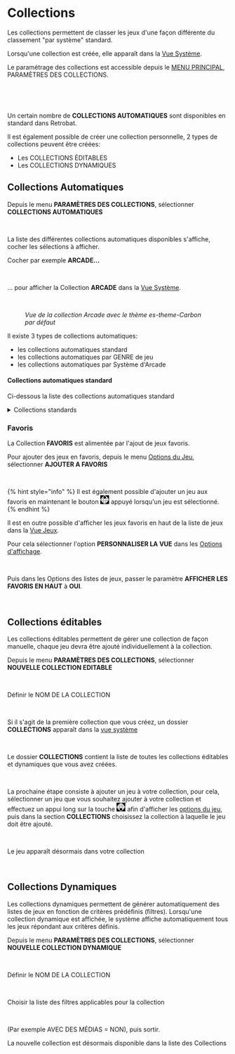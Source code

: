 # Collections

Les collections permettent de classer les jeux d'une façon différente du classement "par système" standard.

Lorsqu'une collection est créée, elle apparaît dans la [Vue Système](system-view-and-game-view.md#vue-systemes).

Le paramétrage des collections est accessible depuis le [MENU PRINCIPAL](main-menu.md), PARAMÈTRES DES COLLECTIONS.

<div align="left">

<figure><img src="https://i.imgur.com/RoSTMTO.png" alt=""><figcaption></figcaption></figure>

</div>

<div align="left">

<figure><img src="https://i.imgur.com/5zeQUep.png" alt=""><figcaption></figcaption></figure>

</div>

Un certain nombre de **COLLECTIONS AUTOMATIQUES** sont disponibles en standard dans Retrobat.

Il est également possible de créer une collection personnelle, 2 types de collections peuvent être créées:

* Les COLLECTIONS ÉDITABLES
* Les COLLECTIONS DYNAMIQUES

## Collections Automatiques

Depuis le menu **PARAMÈTRES DES COLLECTIONS**, sélectionner **COLLECTIONS AUTOMATIQUES**

<div align="left">

<figure><img src="https://i.imgur.com/YZec6dg.png" alt=""><figcaption></figcaption></figure>

</div>

La liste des différentes collections automatiques disponibles s'affiche, cocher les sélections à afficher.

Cocher par exemple **ARCADE...**&#x20;

<div align="left">

<figure><img src="https://i.imgur.com/OIpc3Qc.png" alt=""><figcaption></figcaption></figure>

</div>

... pour afficher la Collection **ARCADE** dans la [Vue Système](system-view-and-game-view.md#vue-systemes).

<div align="left">

<figure><img src="https://i.imgur.com/7HEMSYI.png" alt=""><figcaption><p><em>Vue de la collection Arcade avec le thème es-theme-Carbon par défaut</em></p></figcaption></figure>

</div>

Il existe 3 types de collections automatiques:

* les collections automatiques standard
* les collections automatiques par GENRE de jeu
* les collections automatiques par Système d'Arcade

#### Collections automatiques standard

Ci-dessous la liste des collections automatiques standard

<details>

<summary>Collections standards</summary>

TOUS LES JEUX

DERNIER JOUE

FAVORIS

2 JOUEURS

4 JOUEURS

JAMAIS JOUE

SUCCÈS RETRO

ARCADE

ARCADE VERTICAL

JEUX AU PISTOLET

</details>

### Favoris

La Collection **FAVORIS** est alimentée par l'ajout de jeux favoris.&#x20;

Pour ajouter des jeux en favoris, depuis le menu [Options du Jeu](game-options.md), sélectionner **AJOUTER A FAVORIS**

<div align="left">

<figure><img src="https://i.imgur.com/OjcQMUO.png" alt=""><figcaption></figcaption></figure>

</div>

{% hint style="info" %}
Il est également possible d'ajouter un jeu aux favoris en maintenant le bouton ![](<../.gitbook/assets/image (35).png>) appuyé lorsqu'un jeu est sélectionné.
{% endhint %}

Il est en outre possible d'afficher les jeux favoris en haut de la liste de jeux dans la [Vue Jeux](system-view-and-game-view.md#vue-jeux).

Pour cela sélectionner l'option **PERSONNALISER LA VUE** dans les [Options d'affichage](view-options.md).

<div align="left">

<figure><img src="https://i.imgur.com/3L1xRwW.png" alt=""><figcaption></figcaption></figure>

</div>

Puis dans les Options des listes de jeux, passer le paramètre **AFFICHER LES FAVORIS EN HAUT** à **OUI**.

<div align="left">

<figure><img src="https://i.imgur.com/xz0wYan.png" alt=""><figcaption></figcaption></figure>

</div>

## Collections éditables

Les collections éditables permettent de gérer une collection de façon manuelle, chaque jeu devra être ajouté individuellement à la collection.



Depuis le menu **PARAMÈTRES DES COLLECTIONS**, sélectionner **NOUVELLE COLLECTION EDITABLE**

<div align="left">

<figure><img src="https://i.imgur.com/viQX7H0.png" alt=""><figcaption></figcaption></figure>

</div>

Définir le NOM DE LA COLLECTION

<div align="left">

<figure><img src="https://i.imgur.com/Vd6GC6K.png" alt=""><figcaption></figcaption></figure>

</div>

Si il s'agit de la première collection que vous créez, un dossier **COLLECTIONS** apparaît dans la [vue système](system-view-and-game-view.md#vue-systemes)

<div align="left">

<figure><img src="https://i.imgur.com/fsNgSwz.png" alt=""><figcaption></figcaption></figure>

</div>

Le dossier **COLLECTIONS** contient la liste de toutes les collections éditables et dynamiques que vous avez créées.

<div align="left">

<figure><img src="https://i.imgur.com/pZpq8jf.png" alt=""><figcaption></figcaption></figure>

</div>

La prochaine étape consiste à ajouter un jeu à votre collection, pour cela, sélectionner un jeu que vous souhaitez ajouter à votre collection et effectuez un appui long sur la touche ![](<../.gitbook/assets/image (20).png>) afin d'afficher les [options du jeu](game-options.md), puis dans la section **COLLECTIONS** choisissez la collection à laquelle le jeu doit être ajouté.

<div align="left">

<figure><img src="https://i.imgur.com/e4oXBmQ.png" alt=""><figcaption></figcaption></figure>

</div>

Le jeu apparaît désormais dans votre collection

<div align="left">

<figure><img src="https://i.imgur.com/Hy20Vzx.png" alt=""><figcaption></figcaption></figure>

</div>

## Collections Dynamiques

Les collections dynamiques permettent de générer automatiquement des listes de jeux en fonction de critères prédéfinis (filtres). Lorsqu'une collection dynamique est affichée, le système affiche automatiquement tous les jeux répondant aux critères définis.



Depuis le menu **PARAMÈTRES DES COLLECTIONS**, sélectionner **NOUVELLE COLLECTION DYNAMIQUE**

<div align="left">

<figure><img src="https://i.imgur.com/JPYNoO7.png" alt=""><figcaption></figcaption></figure>

</div>

Définir le NOM DE LA COLLECTION

<div align="left">

<figure><img src="https://i.imgur.com/KiJcAHW.png" alt=""><figcaption></figcaption></figure>

</div>

Choisir la liste des filtres applicables pour la collection

<div align="left">

<figure><img src="https://i.imgur.com/LqursPx.png" alt=""><figcaption></figcaption></figure>

</div>

(Par exemple AVEC DES MÉDIAS = NON), puis sortir.

La nouvelle collection est désormais disponible dans la liste des Collections

<div align="left">

<figure><img src="https://i.imgur.com/t3Yn3Aq.png" alt=""><figcaption></figcaption></figure>

</div>
